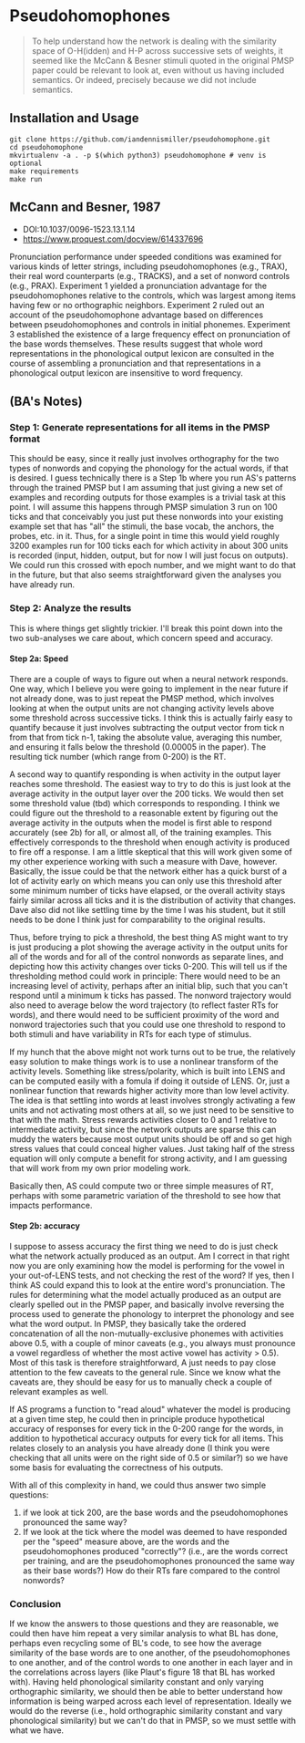 # Pseudohomophones

> To help understand how the network is dealing with the similarity space of O-H(idden) and H-P across successive sets of weights, it seemed like the McCann & Besner stimuli quoted in the original PMSP paper could be relevant to look at, even without us having included semantics.  Or indeed, precisely because we did not include semantics.

## Installation and Usage

```{bash}
git clone https://github.com/iandennismiller/pseudohomophone.git
cd pseudohomophone
mkvirtualenv -a . -p $(which python3) pseudohomophone # venv is optional
make requirements
make run
```

## McCann and Besner, 1987

- DOI:10.1037/0096-1523.13.1.14
- https://www.proquest.com/docview/614337696

Pronunciation performance under speeded conditions was examined for various kinds of letter strings, including pseudohomophones (e.g., TRAX), their real word counterparts (e.g., TRACKS), and a set of nonword controls (e.g., PRAX). Experiment 1 yielded a pronunciation advantage for the pseudohomophones relative to the controls, which was largest among items having few or no orthographic neighbors. Experiment 2 ruled out an account of the pseudohomophone advantage based on differences between pseudohomophones and controls in initial phonemes. Experiment 3 established the existence of a large frequency effect on pronunciation of the base words themselves. These results suggest that whole word representations in the phonological output lexicon are consulted in the course of assembling a pronunciation and that representations in a phonological output lexicon are insensitive to word frequency.

## (BA's Notes)

### Step 1: Generate representations for all items in the PMSP format

This should be easy, since it really just involves orthography for the two types of nonwords and copying the phonology for the actual words, if that is desired.  I guess technically there is a Step 1b where you run AS's patterns through the trained PMSP but I am assuming that just giving a new set of examples and recording outputs for those examples is a trivial task at this point.  I will assume this happens through PMSP simulation 3 run on 100 ticks and that conceivably you just put these nonwords into your existing example set that has "all" the stimuli, the base vocab, the anchors, the probes, etc. in it.  Thus, for a single point in time this would yield roughly 3200 examples run for 100 ticks each for which activity in about 300 units is recorded (input, hidden, output, but for now I will just focus on outputs).  We could run this crossed with epoch number, and we might want to do that in the future, but that also seems straightforward given the analyses you have already run.  

### Step 2: Analyze the results

This is where things get slightly trickier.  I'll break this point down into the two sub-analyses we care about, which concern speed and accuracy.  

#### Step 2a: Speed

There are a couple of ways to figure out when a neural network responds.  One way, which I believe you were going to implement in the near future if not already done, was to just repeat the PMSP method, which involves looking at when the output units are not changing activity levels above some threshold across successive ticks.  I think this is actually fairly easy to quantify because it just involves subtracting the output vector from tick n from that from tick n-1, taking the absolute value, averaging this number, and ensuring it falls below the threshold (0.00005  in the paper).  The resulting tick number (which range from 0-200) is the RT.  

A second way to quantify responding is when activity in the output layer reaches some threshold.  The easiest way to try to do this is just look at the average activity in the output layer over the 200 ticks. We would then set some threshold value (tbd) which corresponds to responding.  I think we could figure out the threshold to a reasonable extent by figuring out the average activity in the outputs when the model is first able to respond accurately (see 2b) for all, or almost all, of the training examples.  This effectively corresponds to the threshold when enough activity is produced to fire off a response.  I am a little skeptical that this will work given some of my other experience working with such a measure with Dave, however.  Basically, the issue could be that the network either has a quick burst of a lot of activity early on which means you can only use this threshold after some minimum number of  ticks have elapsed, or the overall activity stays fairly similar across all ticks and it is the distribution of activity that changes.  Dave also did not like settling time by the time I was his student, but it still needs to be done I think just for comparability to the original results.  

Thus, before trying to pick a threshold, the best thing AS might want to try is just producing a plot showing the average activity in the output units for all of the words and for all of the control nonwords as separate lines, and depicting how this activity changes over ticks 0-200.  This will tell us if the thresholding method could work  in principle: There would need to be an increasing level of activity, perhaps after an initial blip, such that you can't respond until a minimum k ticks has passed.  The nonword trajectory would also need to average below the word trajectory (to reflect faster RTs for words), and there would need to be sufficient proximity of the word and nonword trajectories such that you could use one threshold to respond to both stimuli and have variability in RTs for each type of stimulus.

If my hunch that the above might not work turns out to be true, the relatively easy solution to make things work is to use a nonlinear transform of the activity levels.  Something like stress/polarity, which is built into LENS and can be computed easily with a fomula if doing it outside of LENS.  Or, just a nonlinear function that rewards higher activity more than low level activity.  The idea is that settling into words at least involves strongly activating a few units and not activating most others at all, so we just need to be sensitive to that with the math.  Stress rewards activities closer to 0 and 1 relative to intermediate activity, but since the network outputs are sparse this can muddy the waters because most output units should be off and so get high stress values that could conceal higher values.  Just taking half of the stress equation will only compute a benefit for strong activity, and I am guessing that will work from my own prior modeling work.  

Basically then, AS could compute two or three simple measures of RT, perhaps with some parametric variation of the threshold to see how that impacts performance.  

#### Step 2b: accuracy

I suppose to assess accuracy the first thing we need to do is just check what the network actually produced as an output.  Am I correct in that right now you are only examining how the model is performing for the vowel in your out-of-LENS tests, and not checking the rest of the word?  If yes, then I think AS could expand this to look at  the entire word's pronunciation.  The rules for determining what the model actually produced as an output are clearly spelled out in the PMSP paper, and basically involve reversing the process used to generate the phonology to interpret the phonology and see what the word output.  In PMSP, they basically take the ordered concatenation of all the non-mutually-exclusive phonemes with activities above 0.5, with a couple of minor caveats (e.g., you always must pronounce a vowel regardless of whether the most active vowel has activity > 0.5).  Most of this task is therefore straightforward, A just needs to pay close attention to the few caveats to the general rule.  Since we know what the caveats are, they should be easy for us to manually check a couple of relevant examples as well.  

If AS programs a function to "read aloud" whatever the model is producing at a given time step, he could then in principle produce hypothetical accuracy of responses for every tick in the 0-200 range for the words, in addition to hypothetical accuracy outputs for every tick for all items.  This relates closely to an analysis you have already done (I think you were checking that all units were on the right side of 0.5 or similar?) so we have some basis for evaluating the correctness of his outputs.  

With all of this complexity in hand, we could thus answer two simple questions: 

1. if we look at tick 200, are the base words and the pseudohomophones pronounced the same way?  
2. If we look at the tick where the model was deemed to have responded per the "speed" measure above, are the words and the pseudohomophones produced "correctly"?  (i.e., are the words correct per training, and are the pseudohomophones pronounced the same way as their base words?)  How do their RTs fare compared to the control nonwords?

### Conclusion

If we know the answers to those questions and they are reasonable, we could then have him repeat a very similar analysis to what BL has done, perhaps even recycling some of BL's code, to see how the average similarity of the base words are to one another, of the pseudohomophones to one another, and of the control words to one another in each layer and in the correlations across layers (like Plaut's figure 18 that BL has worked with).  Having held phonological similarity constant and only varying orthographic similarity, we should then be able to better understand how information is being warped across each level of representation.  Ideally we would do the reverse (i.e., hold orthographic similarity constant and vary phonological similarity) but we can't do that in PMSP, so we must settle with what we have.
